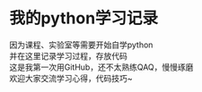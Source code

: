 # 我的python学习记录
因为课程、实验室等需要开始自学python <br/>
并在这里记录学习过程，存放代码 <br/>
这是我第一次用GitHub，还不太熟练QAQ，慢慢琢磨 <br/>
欢迎大家交流学习心得，代码技巧~ <br/>

